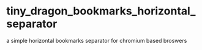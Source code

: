 # tiny_dragon_bookmarks_horizontal_separator
a simple horizontal bookmarks separator for chromium based broswers
